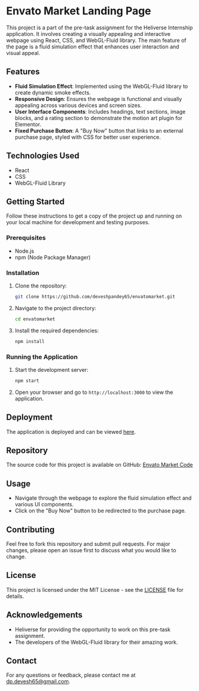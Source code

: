 # Envato Market Landing Page

This project is a part of the pre-task assignment for the Heliverse Internship application. It involves creating a visually appealing and interactive webpage using React, CSS, and WebGL-Fluid library. The main feature of the page is a fluid simulation effect that enhances user interaction and visual appeal.

## Features

- **Fluid Simulation Effect**: Implemented using the WebGL-Fluid library to create dynamic smoke effects.
- **Responsive Design**: Ensures the webpage is functional and visually appealing across various devices and screen sizes.
- **User Interface Components**: Includes headings, text sections, image blocks, and a rating section to demonstrate the motion art plugin for Elementor.
- **Fixed Purchase Button**: A "Buy Now" button that links to an external purchase page, styled with CSS for better user experience.

## Technologies Used

- React
- CSS
- WebGL-Fluid Library

## Getting Started

Follow these instructions to get a copy of the project up and running on your local machine for development and testing purposes.

### Prerequisites

- Node.js
- npm (Node Package Manager)

### Installation

1. Clone the repository:
    ```bash
    git clone https://github.com/deveshpandey65/envatomarket.git
    ```
2. Navigate to the project directory:
    ```bash
    cd envatomarket
    ```
3. Install the required dependencies:
    ```bash
    npm install
    ```

### Running the Application

1. Start the development server:
    ```bash
    npm start
    ```
2. Open your browser and go to `http://localhost:3000` to view the application.

## Deployment

The application is deployed and can be viewed [here](https://deveshpandey65.github.io/envatomarket/).

## Repository

The source code for this project is available on GitHub: [Envato Market Code](https://github.com/deveshpandey65/envatomarket)

## Usage

- Navigate through the webpage to explore the fluid simulation effect and various UI components.
- Click on the "Buy Now" button to be redirected to the purchase page.

## Contributing

Feel free to fork this repository and submit pull requests. For major changes, please open an issue first to discuss what you would like to change.

## License

This project is licensed under the MIT License - see the [LICENSE](LICENSE) file for details.

## Acknowledgements

- Heliverse for providing the opportunity to work on this pre-task assignment.
- The developers of the WebGL-Fluid library for their amazing work.

## Contact

For any questions or feedback, please contact me at dp.devesh65@gmail.com.

